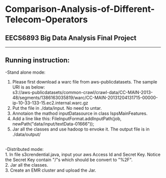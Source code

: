 Comparison-Analysis-of-Different-Telecom-Operators
==================================================

EECS6893 Big Data Analysis Final Project
----
----

<h2>Running instruction: </h2>

-Stand alone mode: </br>

1. Please first download a warc file from aws-publicdatasets. The sample URI is as below: </br>
s3://aws-publicdatasets/common-crawl/crawl-data/CC-MAIN-2013-48/segments/1386163035819/warc/CC-MAIN-20131204131715-00000-ip-10-33-133-15.ec2.internal.warc.gz</br>
2. Put the file in ./data/input. No need to untar. </br>
3. Annotaion the mathod inputDatasource in class IspsMainFeatures. </br>
4. Add a line like this: FileInputFormat.addInputPath(job, newPath("data/input/textData-01666"));</br>
5. Jar all the classes and use hadoop to envoke it. The output file is in ./data/output/</br>
</br>
-Distributed mode: </br>
1. In file s3crendential.java, input your aws Access Id and Secret Key. Notice the Secret Key contain "/"s which should be convert to "%2F". </br>
2. Jar all the classes. </br>
3. Create an EMR cluster and upload the Jar. </br>

